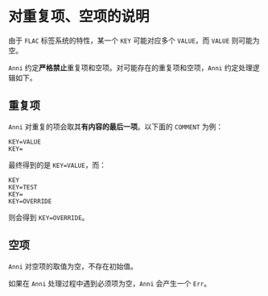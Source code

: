 # 对重复项、空项的说明

由于 `FLAC` 标签系统的特性，某一个 `KEY` 可能对应多个 `VALUE`，而 `VALUE` 则可能为空。

`Anni` 约定**严格禁止**重复项和空项。对可能存在的重复项和空项，`Anni` 约定处理逻辑如下。

## 重复项

`Anni` 对重复的项会取其**有内容的最后一项**。以下面的 `COMMENT` 为例：

```
KEY=VALUE
KEY=
```

最终得到的是 `KEY=VALUE`，而：

```
KEY
KEY=TEST
KEY=
KEY=OVERRIDE
```

则会得到 `KEY=OVERRIDE`。

## 空项

`Anni` 对空项的取值为空，不存在初始值。

如果在 `Anni` 处理过程中遇到必须项为空，`Anni` 会产生一个 `Err`。
